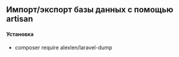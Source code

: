 ## Импорт/экспорт базы данных с помощью artisan
#### Установка
- composer require alexlen/laravel-dump
